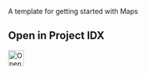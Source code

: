 A template for getting started with Maps

## Open in Project IDX 

<a href="https://idx.google.com/new?template=https://github.com/prakhar1989/idx-templates/tree/main/maps-flutter">
  <picture>
    <source media="(prefers-color-scheme: dark)" srcset="https://cdn.idx.dev/btn/open_dark_32@2x.png">
    <source media="(prefers-color-scheme: light)" srcset="https://cdn.idx.dev/btn/open_light_32@2x.png">
    <img height="32" alt="Open in IDX" src="https://cdn.idx.dev/btn/open_purple_32@2x.png">
  </picture>
</a>
